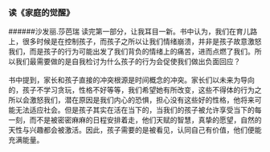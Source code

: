 ### 读《家庭的觉醒》
######沙发丽.莎芭瑞
读完第一部分，让我耳目一新。书中认为，我们在育儿路上，很多时候是在控制孩子，而孩子之所以让我们情绪崩溃，并非是孩子故意激怒我们，而是孩子的行为可能出发了我们背负的情绪上的痛苦，进而点燃了我们。所以我们最需要做的是自我检讨为什么孩子的行为会促使我们做出负面回应？<br><br>
书中提到，家长和孩子直接的冲突根源是时间概念的冲突。家长们以未来为导向的，孩子不学习贪玩，性格不好等等，我们希望她有所改变，这些不得体的行为之所以会激怒我们，潜在原因是我们内心的恐惧，担心没有这些好的性格，他将来可能无法适应社会。但是孩子其实在活在当下的，当我们的孩子被允许享受当下的每一刻，而不是被密密麻麻的日程安排着走，他们天赋的智慧，真挚的愿望，自然的天性与兴趣都会被激活。因此，孩子需要的是被看见，认同自己有价值，他们便能充满能量。
